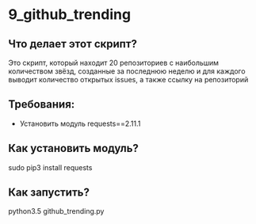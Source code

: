 # 9_github_trending
## Что делает этот скрипт?
Это скрипт, который находит 20 репозиториев с наибольшим количеством звёзд, созданные за последнюю неделю и для каждого выводит количество открытых issues, а также ссылку на репозиторий

## Требования:
* Установить модуль requests==2.11.1

## Как установить модуль?
sudo pip3 install requests

## Как запустить?
python3.5 github_trending.py
